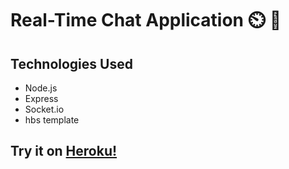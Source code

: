 # Real-Time Chat Application  ⏲️ 💌

## Technologies Used
* Node.js
* Express
* Socket.io 
* hbs template

## Try it  on  [Heroku!](https://chat-app-arbu.herokuapp.com)

